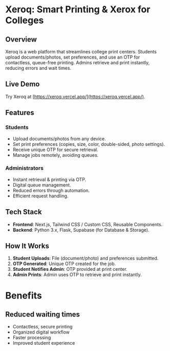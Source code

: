 # Xeroq: Smart Printing & Xerox for Colleges

## Overview

Xeroq is a web platform that streamlines college print centers. Students upload documents/photos, set preferences, and use an OTP for contactless, queue-free printing. Admins retrieve and print instantly, reducing errors and wait times.

## Live Demo
Try Xeroq at [https://xeroq.vercel.app/](https://xeroq.vercel.app/).

## Features

### Students

- Upload documents/photos from any device.
- Set print preferences (copies, size, color, double-sided, photo settings).
- Receive unique OTP for secure retrieval.
- Manage jobs remotely, avoiding queues.

### Administrators

- Instant retrieval & printing via OTP.
- Digital queue management.
- Reduced errors through automation.
- Efficient request handling.

## Tech Stack

- **Frontend**: Next.js, Tailwind CSS / Custom CSS, Reusable Components.
- **Backend**: Python 3.x, Flask, Supabase (for Database & Storage).


## How It Works

1. **Student Uploads**: File (document/photo) and preferences submitted.
2. **OTP Generated**: Unique OTP created for the job.
3. **Student Notifies Admin**: OTP provided at print center.
4. **Admin Prints**: Admin uses OTP to retrieve and print instantly.

# Benefits

## Reduced waiting times

- Contactless, secure printing
- Organized digital workflow
- Faster processing
- Improved student experience
